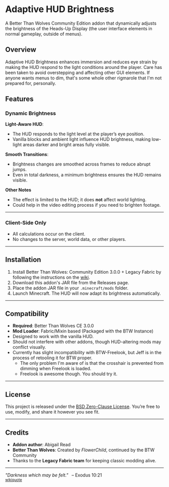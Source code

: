 # Adaptive HUD Brightness

A Better Than Wolves Community Edition addon that dynamically adjusts the brightness of the Heads-Up Display (the user interface elements in normal gameplay, outside of menus).

## Overview

Adaptive HUD Brightness enhances immersion and reduces eye strain by making the HUD respond to the light conditions around the player.
Care has been taken to avoid overstepping and affecting other GUI elements.  If anyone wants menus to dim, that's some whole other rigmarole that I'm not prepared for, personally.

## Features

### Dynamic Brightness

**Light-Aware HUD**:

* The HUD responds to the light level at the player’s eye position.
* Vanilla blocks and ambient light influence HUD brightness, making low-light areas darker and bright areas fully visible.

**Smooth Transitions**:

* Brightness changes are smoothed across frames to reduce abrupt jumps.
* Even in total darkness, a minimum brightness ensures the HUD remains visible.

**Other Notes**

* The effect is limited to the HUD; it does **not** affect world lighting.
* Could help in the video editing process if you need to brighten footage.

---

### Client-Side Only

* All calculations occur on the client.
* No changes to the server, world data, or other players.

---

## Installation

1. Install Better Than Wolves: Community Edition 3.0.0 + Legacy Fabric by following the instructions on the [wiki](https://wiki.btwce.com/view/Main_Page).
2. Download this addon's JAR file from the Releases page.
3. Place the addon JAR file in your `.minecraft/mods` folder.
4. Launch Minecraft. The HUD will now adapt its brightness automatically.

---

## Compatibility

* **Required**: Better Than Wolves CE 3.0.0
* **Mod Loader**: Fabric/Mixin based (Packaged with the BTW Instance)
* Designed to work with the vanilla HUD.
* Should not interfere with other addons, though HUD-altering mods may conflict visually.
* Currently has slight incompatibility with BTW-Freelook, but Jeff is in the process of retooling it for BTW proper.
  * The only problem I'm aware of is that the crosshair is prevented from dimming when Freelook is loaded.
  * Freelook is awesome though.  You should try it.

---

## License

This project is released under the [BSD Zero-Clause License](LICENSE).
You’re free to use, modify, and share it however you see fit.

---

## Credits

* **Addon author**: Abigail Read
* **Better Than Wolves**: Created by *FlowerChild*, continued by the BTW Community
* Thanks to the **Legacy Fabric team** for keeping classic modding alive.

---

*"Darkness which may be felt."*  – Exodus 10:21 </br><small>[wikiquote](https://en.wikiquote.org/wiki/Darkness)</small>